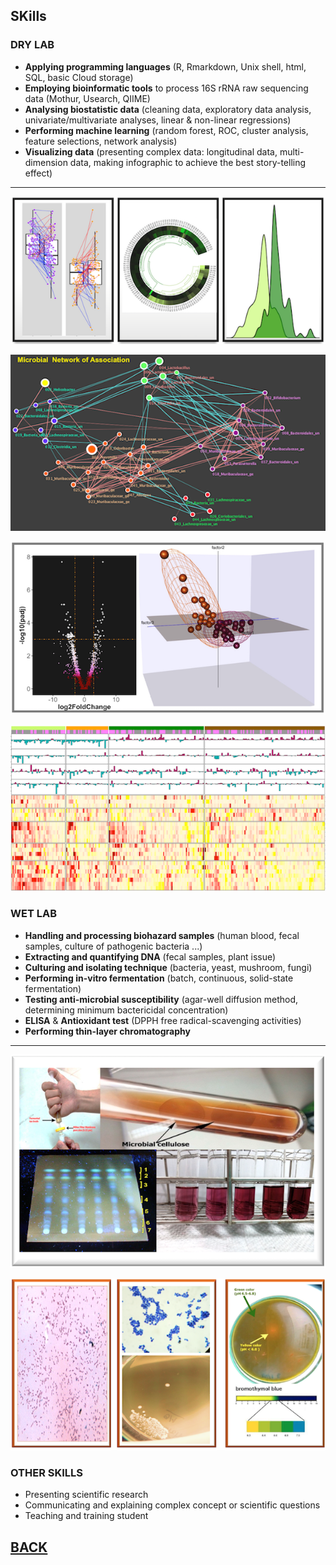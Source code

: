

## SKills
### DRY LAB



 - **Applying programming languages** (R, Rmarkdown, Unix shell, html, SQL, basic Cloud storage) 
 - **Employing bioinformatic tools** to process 16S rRNA raw sequencing data (Mothur, Usearch, QIIME)
 - **Analysing biostatistic data** (cleaning data, exploratory data analysis, univariate/multivariate analyses, linear & non-linear regressions)
 - **Performing machine learning** (random forest, ROC, cluster analysis, feature selections, network analysis)
 - **Visualizing data** (presenting complex data: longitudinal data, multi-dimension data, making infographic to achieve the best story-telling effect) 
 
 ---
 
 [<img src="images/4hinh.png?raw=true"/>](/Skills)
 
 [<img src="images/Net4.png?raw=true"/>](/Skills)
 
 [<img src="images/Dry1.png?raw=true"/>](/Skills)
 
 [<img src="images/map1.png?raw=true"/>](/Skills)
 
### WET LAB
  

- **Handling and processing biohazard samples** (human blood, fecal samples,  culture of pathogenic bacteria ...)
- **Extracting and quantifying DNA** (fecal samples, plant issue)
- **Culturing and isolating technique** (bacteria, yeast, mushroom, fungi) 
- **Performing in-vitro fermentation** (batch, continuous, solid-state fermentation)
- **Testing anti-microbial susceptibility** (agar-well diffusion method, determining minimum bactericidal concentration)
- **ELISA** & **Antioxidant test** (DPPH free radical-scavenging activities) 
- **Performing thin-layer chromatography** 

---
 
 [<img src="images/wet1.png?raw=true"/>](/Skills)
 
 [<img src="images/wet2.png?raw=true"/>](/Skills)

### OTHER SKILLS

- Presenting scientific research 
- Communicating and explaining complex concept or scientific questions
- Teaching and training student 



## [BACK](https://biokhoi.github.io/)






